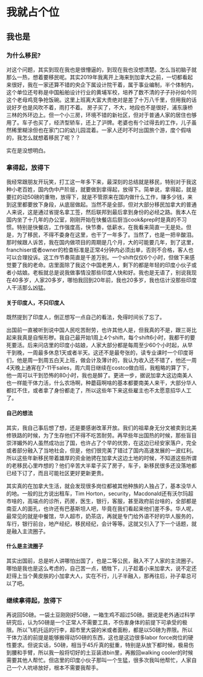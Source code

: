 <h1>我就占个位</h1>
<h2>我也是</h2>

  
<h3>为什么移民?</h3>
<p>对这个问题，其实到现在我也是很懵逼的，到现在我也没想清楚。怎么当初脑子就那么一热，想着要移民呢。其实2019年我离开上海来到加拿大之前，一切都看起来很好，我在一家还算不错的央企下属设计院干着，属于事业编制，半个体制内，这个单位还号称是中国船舶设计行业的黄埔军校，培养了数不清的子子孙孙如今同这个老母鸡竞争抢饭碗。这里上班离大富大贵绝对是差了十万八千里，但用我的话说好歹也是风吹不着，雨打不着。
  房子买了，不大，地段也不是很好，浦东康桥三林的外环边上。但一个小三房，环境不错的新社区，但对于普通人家的居住也够用了。车子也买了，经济型轿车，还上了沪牌。老婆也有个过得去的工作，儿子虽然稀里糊涂但也在家门口的幼儿园混着。一家人还时不时出国旅个游，度个假啥的，我怎么就想着移民了呢？？
</p>
<p>实在是没想明白。</p>


<h3>拿得起，放得下</h3>
<p>我经常跟朋友开玩笑，打工这一年多下来，最深刻的总结就是移民，特别对于我这种小老百姓，国内伪中产阶层，就要做到拿得起，放得下。简单说，拿得起，就是要扛的动50磅的重物，放得下，就是不管原来在国内做什么工作，赚多少钱，来到这里都要放下身段，从底层做起。当然不是全部，但对大部分移民加拿大的普通人来说，这是通过省提名拿工签，然后联邦到最后拿到身份的必经之路。我本人在国内坐了十几年的办公室，刚刚开始在快餐店后厨当cook&prep时是真的不习惯。特别是快餐店，工作强度高，快节奏，低薪水，在我看来简直一无是处。但是，为了移民，不得不委身在这里，也干了一年多了。当然了，也是一把辛酸泪。那时候跟人诉苦，我在国内做项目的周期是几个月，大的可能要几年，到了这里，franchiser或者owner的检查标准是正常4分钟内必须出单，否则不合格，客人也可以合理投诉。这工作节奏简直是千差万别。一个shift仅仅6个小时，但做下来感觉要了我的老命。店里面除了我这个中国老男人，剩下的都是年轻的印度小伙子或者小姑娘。老板就总是说我做事情没那些印度人快和好。我也是无语了，别说我现在40多岁，人家20多岁，哪怕我回到20年前，我也20多岁，我也估计没那些印度人干活那么凶猛。
</p>   
  
<h4>关于印度人，不只印度人</h4>
<p> 既然提到了印度人，倒正想写一点自己的看法，免得时间长了忘了。</p>
<p> 出国前一直被听到说中国人民吃苦耐劳，也许其他人是，但我真的不是，跟三哥比起来我真是自惭形秽。我自己最开始1周上4个shift，每个shift6小时，我都干的要死要活。后来问店里的印度小姑娘，人家大部分都是每周至少60个小时起，从早干到晚，一周最多休息1天或者半天。这还不是最夸张的，读专业课时一个印度哥们，他是周一到周五白天上班，做会计及薄计的，我认为收入还不错了，他还一周4天晚上通宵在7-11干sales，周六周日继续在costco做白班，我粗略的算了下，他一周可以干到恐怖的80小时，我也是醉了。更进一步，据说加拿大这边南美人也一样能干体力活，什么农场啊，种蘑菇啊啥的基本都要南美人来干，大部分华人都扛不住，或者拿了身份都走了，所以这些年下来这些雇主也不太愿意招华人工了。
</p>
<h4>自己的想法</h4>
<p>其实，我自己事后想了想，还是要感谢改革开放。我们的祖辈身无分文被卖到北美修铁路的时候，为了生存他们不得不吃苦耐劳。再早些年出国热的时候，那些盲目崇洋媚外的人虽然成功出了国，也许占了个早的优势，在这边已经安家落户，完全或者部分融入了当地社会，但是，他们很完美了错过了国内高速发展的一波红利。所以这些年新移民带着雄厚的资金驰骋在加拿大这边土地的时候，不知道这些所谓的老移民心里咋想的？他们辛苦大半辈子买了房子，车子，新移民很多还没落地都已经下订了，而且可能社区更好更新更贵。
</p>

<p>其实真的在加拿大生活，就会发现很多岗位都被其他种族的人独占了，基本没华人的地。一般的比方说出租车，Tim Horton，security，Macdonald还有沃尔玛超市啥的，高端点的诊所，药房，医生，银行，客服，甚至政府前台啥的，全部都是南亚人的面孔，也许还有巴基斯坦人吧，毕竟在我们看起来他们差不多。华人呢，最常见的就是中餐馆，华人超市，奶茶店，再就是专门给外语不好的华人服务的，车行，银行前台，地产经纪，移民经纪，会计等等。这就又引入了下一个话题，就是融入主流圈子。
</p>

<h4>什么是主流圈子</h4>
其实出国前，总是听人讲哪怕出国了，也是二等公民，融入不了人家的主流圈子。哪怕是我也是这么考虑的，自己苦一点，牺牲下，儿子趁着小来加拿大，说不定还赶得上当个黄皮肤的小加拿大人，实在不行，儿子半融入，那再往后，孙子辈总可以了吧。


<h3>继续拿得起，放得下</h3>
<p> 再说回50磅。一袋土豆刚刚好50磅，一箱生鸡不超过50磅。据说是老外通过科学研究后，认为50磅是一个正常人不需要工具，不伤害身体的前提下可承受的极限。所以飞机托运的行李，超市里大袋的米或者面粉，都是以50磅为界限。所以干体力活的前提是能够搬得动50磅的东西，这也是这边很多labor force岗位的硬性要求。但说实话，50磅，相当于45斤真的挺重，特别是从放下都时候，极易伤到腰和手臂，所以我一般将切好的土豆装进bin里，再搬回walking cooler的时候需要其他人帮忙。但店里的印度小伙子那叫一个生猛，很多次我叫他帮忙，人家自己一个人吭哧放好，根本不需要我帮手。
 
</p>  

